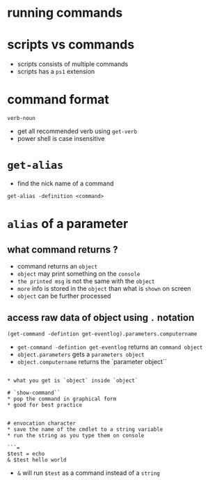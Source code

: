 # running commands

# scripts vs commands
* scripts consists of multiple commands
* scripts has a `ps1` extension

# command format

```=
verb-noun
```
* get all recommended verb using `get-verb`
* power shell is case insensitive

# `get-alias`
* find the nick name of a command

```=
get-alias -definition <command>
```

# `alias` of a parameter
## what command returns ? 
* command returns an `object`
* `object` may print something on the `console`
* `the printed msg` is not the same with the `object`
* `more` info is stored in the `object` than what is `shown` on screen
* `object` can be further processed

## access raw data of object using `.` notation

```=
(get-command -defintion get-eventlog).parameters.computername
```

* `get-command -defintion get-eventlog` returns an `command object`
* `object.parameters` gets a `parameters object`
* `object.computername` returns the `parameter object``
```

* what you get is `object` inside `object`

# `show-command``
* pop the command in graphical form
* good for best practice


# envocation character
* save the name of the cmdlet to a string variable
* run the string as you type them on console

```=
$test = echo
& $test hello world
```

* `&` will run `$test` as a command instead of a `string`
